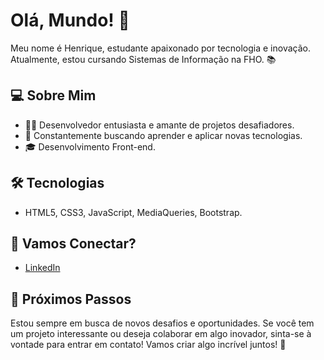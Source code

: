 # Olá, Mundo! 👋
Meu nome é Henrique, estudante apaixonado por tecnologia e inovação. Atualmente, estou cursando Sistemas de Informação na FHO. 📚

## 💻 Sobre Mim
- 👨‍💻 Desenvolvedor entusiasta e amante de projetos desafiadores.
- 🚀 Constantemente buscando aprender e aplicar novas tecnologias.
- 🎓 Desenvolvimento Front-end.

## 🛠️ Tecnologias
- HTML5, CSS3, JavaScript, MediaQueries, Bootstrap.

## 🤝 Vamos Conectar?
- [LinkedIn](https://www.linkedin.com/in/luiz-henrique-silva-dionisio-b517332a8/)


## 🌱 Próximos Passos
Estou sempre em busca de novos desafios e oportunidades. Se você tem um projeto interessante ou deseja colaborar em algo inovador, sinta-se à vontade para entrar em contato!
Vamos criar algo incrível juntos! 🚀
